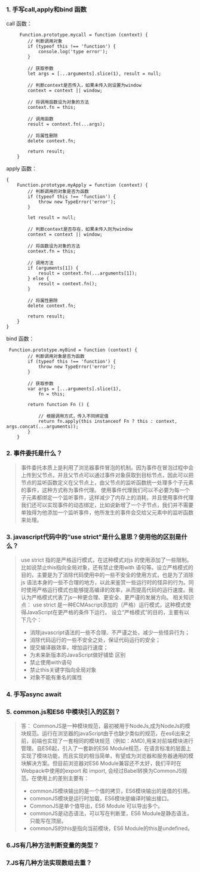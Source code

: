 <!--
 * @Author: hf
 * @Date: 2021-09-13 14:51:25
 * @LastEditTime: 2021-09-15 16:55:14
 * @LastEditors: hf
-->
### 1. 手写call,apply和bind 函数
 call 函数：
```
     Function.prototype.mycall = function (context) {
        // 判断调用对象
        if (typeof this !== 'function') {
            console.log('type error');
        }

        // 获取参数
        let args = [...arguments].slice(1), result = null;

        // 判断context是否传入，如果未传入则设置为window
        context = context || window;
    
        // 将调用函数设为对象的方法
        context.fn = this;

        // 调用函数
        result = context.fn(...args);

        // 将属性删除
        delete context.fn;

        return result;
    }
```

 apply 函数：
```
{
    Function.prototype.myApply = function (context) {
        // 判断调用的对象是否为函数
        if (typeof this !== 'function') {
            throw new TypeError('error');
        }

        let result = null;

        // 判断context是否存在，如果未传入则为window
        context = context || window;

        // 将函数设为对象的方法
        context.fn = this;

        // 调用方法
        if (arguments[1]) {
            result = context.fn(...arguments[1]);
        } else {
            result = context.fn();
        }

        // 将属性删除
        delete context.fn;

        return result;
    }
}
```
bind 函数：
```
 Function.prototype.myBind = function (context) {
        // 判断调用对象是否为函数
        if (typeof this !== 'function') {
            throw new TypeError('error');
        }

        // 获取参数
        var args = [...arguments].slice(1),
            fn = this;
        
        return function Fn () {
            
            // 根据调用方式，传入不同绑定值
            return fn.apply(this instanceof Fn ? this : context, args.concat(...arguments));
        } 
    }
```

### 2. 事件委托是什么？
> 事件委托本质上是利用了浏览器事件冒泡的机制。因为事件在冒泡过程中会上传到父节点，并且父节点可以通过事件对象获取到目标节点，因此可以把节点的监听函数定义在父节点上，由父节点的监听函数统一处理多个子元素的事件，这种方式称为事件代理。
> 使用事件代理我们可以不必要为每一个子元素都绑定一个监听事件，这样减少了内存上的消耗，并且使用事件代理我们还可以实现事件的动态绑定，比如说新增了一个子节点，我们并不需要单独得为他添加一个监听事件，他所发生的事件会交给父元素中的监听函数来处理。

### 3. javascript代码中的“use strict"是什么意思？使用他的区别是什么？
> use strict 指的是严格运行模式，在这种模式对js 的使用添加了一些限制。比如说禁止this指向全局对象，还有禁止使用with 语句等。设立严格模式的目的，主要是为了消除代码使用中的一些不安全的使用方式，也是为了消除js 语法本身的一些不合理的地方，以此来鉴赏一些运行时的怪异的行为。同时使用严格运行模式也能够提高编译的效率，从而提高代码的运行速度。我认为严格模式代表了js一种更合理、更安全、更严谨的发展方向。
> 相关知识点：
> use strict 是一种ECMAscript添加的（严格）运行模式，这种模式使得JavaScript在更严格的条件下运行。
> 设立“严格模式”的目的，主要有以下几个：
>   - 消除javascript语法的一些不合理、不严谨之处，减少一些怪异行为；
>   - 消除代码运行的一些不安全之处，保证代码运行的安全；
>   - 提交编译器效率，增加运行速度；
>   - 为未来新版本的JavaScript做好铺垫
> 区别
>   - 禁止使用with语句
>   - 禁止this关键字指向全局对象
>   - 对象不能有重名的属性

### 4. 手写async await

### 5. common.js和ES6 中模块引入的区别？
> 答： CommonJS是一种模块规范，最初被用于NodeJs,成为NodeJs的模块规范。运行在浏览器的javaScript由于也缺少类似的规范，在es6出来之前，前端也实现了一套相同的模块规范（例如：AMD),用来对前端模块进行管理。自ES6起，引入了一套新的ES6 Module规范，在语言标准的层面上实现了模块功能，而且实现的相当简单，有望成为浏览器和服务器通用的模块解决方案。但目前浏览器对ES6 Module兼容还不太好，我们平时在Webpack中使用的export 和 import, 会经过Babel转换为CommonJS规范。在使用上的差别主要有：
> - commonJS模块输出的是一个值的拷贝，ES6模块输出的是值的引用。
> - commonJS模块是运行时加载，ES6模块是编译时输出接口。
> - CommonJS是单个值导出，ES6 Module 可以导出多个。
> - commonJS是动态语法，可以写在判断里，ES6 Module是静态语法，只能写在顶层。
> - commonJS的this是指向当前模块，ES6 Module的this是undefined。

### 6.JS有几种方法判断变量的类型？

### 7.JS有几种方法实现数组去重？



